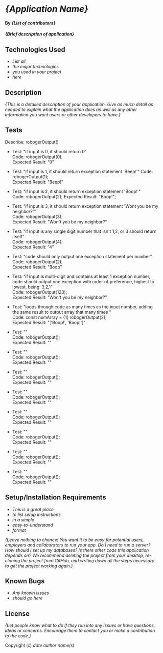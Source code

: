 # _{Application Name}_

#### By _**{List of contributors}**_

#### _{Brief description of application}_

## Technologies Used

* _List all_
* _the major technologies_
* _you used in your project_
* _here_

## Description

_{This is a detailed description of your application. Give as much detail as needed to explain what the application does as well as any other information you want users or other developers to have.}_

## Tests

Describe: robogerOutput()

* Test: "if input is 0, it should return 0"  
  Code: robogerOutput(0);  
  Expected Result: "0"  

* Test: "if input is 1, it should return exception statement 'Beep!'"
  Code: robogerOutput(1);  
  Expected Result: "Beep!"

* Test: "if input is 2, it should return exception statement 'Boop!'"  
  Code: robogerOutput(2);
  Expected Result: "Boop!";

* Test: "if input is 3, it should return exception statement 'Wont you be my neighbor?'"  
  Code: robogerOutput(3);   
  Expected Result: "Won't you be my neighbor?"

* Test: "if input is any single digit number that isn't 1,2, or 3 should return itself"   
  Code: robogerOutput(4);   
  Expected Result: "4"   

* Test: "code should only output one exception statement per number"   
  Code: robogerOutput(2);   
  Expected Result: "Boop"   

* Test: "if input is multi-digit and contains at least 1 exception number, code should output one exception with order of preference, highest to lowest, being: 3,2,1"   
  Code: robogerOutput(123);   
  Expected Result: "Won't you be my neighbor?"   

* Test: "loops through code as many times as the input number, adding the same result to output array that many times "   
  Code: 
  const numArray = {1}
  robogerOutput(2);   
  Expected Result: "['Boop!', 'Boop!']"   

* Test: ""   
  Code: robogerOutput();   
  Expected Result: ""   

* Test: ""   
  Code: robogerOutput();   
  Expected Result: ""   

* Test: ""   
  Code: robogerOutput();   
  Expected Result: ""   

* Test: ""   
  Code: robogerOutput();   
  Expected Result: ""   

* Test: ""   
  Code: robogerOutput();   
  Expected Result: ""   

* Test: ""   
  Code: robogerOutput();   
  Expected Result: ""   

* Test: ""   
  Code: robogerOutput();   
  Expected Result: ""   

* Test: ""   
  Code: robogerOutput();   
  Expected Result: ""   



## Setup/Installation Requirements

* _This is a great place_
* _to list setup instructions_
* _in a simple_
* _easy-to-understand_
* _format_

_{Leave nothing to chance! You want it to be easy for potential users, employers and collaborators to run your app. Do I need to run a server? How should I set up my databases? Is there other code this application depends on? We recommend deleting the project from your desktop, re-cloning the project from GitHub, and writing down all the steps necessary to get the project working again.}_

## Known Bugs

* _Any known issues_
* _should go here_

## License

_{Let people know what to do if they run into any issues or have questions, ideas or concerns.  Encourage them to contact you or make a contribution to the code.}_

Copyright (c) _date_ _author name(s)_